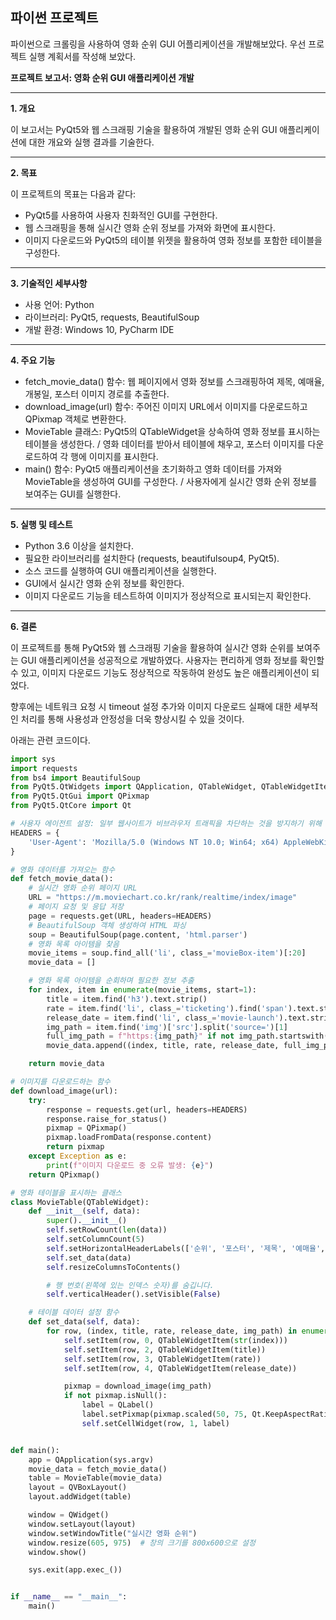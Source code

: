## 파이썬 프로젝트

파이썬으로 크롤링을 사용하여 영화 순위 GUI 어플리케이션을 개발해보았다. 우선 프로젝트 실행 계획서를 작성해 보았다.

**프로젝트 보고서: 영화 순위 GUI 애플리케이션 개발**

---

**1. 개요**

이 보고서는 PyQt5와 웹 스크래핑 기술을 활용하여 개발된 영화 순위 GUI 애플리케이션에 대한 개요와 실행 결과를 기술한다.

---

**2. 목표**

이 프로젝트의 목표는 다음과 같다:

- PyQt5를 사용하여 사용자 친화적인 GUI를 구현한다.
- 웹 스크래핑을 통해 실시간 영화 순위 정보를 가져와 화면에 표시한다.
- 이미지 다운로드와 PyQt5의 테이블 위젯을 활용하여 영화 정보를 포함한 테이블을 구성한다.

---

**3. 기술적인 세부사항**

- 사용 언어: Python
- 라이브러리: PyQt5, requests, BeautifulSoup
- 개발 환경: Windows 10, PyCharm IDE

---

**4. 주요 기능**
- fetch_movie_data() 함수: 웹 페이지에서 영화 정보를 스크래핑하여 제목, 예매율, 개봉일, 포스터 이미지 경로를 추출한다.
- download_image(url) 함수: 주어진 이미지 URL에서 이미지를 다운로드하고 QPixmap 객체로 변환한다.
- MovieTable 클래스: PyQt5의 QTableWidget을 상속하여 영화 정보를 표시하는 테이블을 생성한다. / 영화 데이터를 받아서 테이블에 채우고, 포스터 이미지를 다운로드하여 각 행에 이미지를 표시한다.
- main() 함수: PyQt5 애플리케이션을 초기화하고 영화 데이터를 가져와 MovieTable을 생성하여 GUI를 구성한다. / 사용자에게 실시간 영화 순위 정보를 보여주는 GUI를 실행한다.

---

**5. 실행 및 테스트**

- Python 3.6 이상을 설치한다.
- 필요한 라이브러리를 설치한다 (requests, beautifulsoup4, PyQt5).
- 소스 코드를 실행하여 GUI 애플리케이션을 실행한다.
- GUI에서 실시간 영화 순위 정보를 확인한다.
- 이미지 다운로드 기능을 테스트하여 이미지가 정상적으로 표시되는지 확인한다.

---

**6. 결론**

이 프로젝트를 통해 PyQt5와 웹 스크래핑 기술을 활용하여 실시간 영화 순위를 보여주는 GUI 애플리케이션을 성공적으로 개발하였다. 사용자는 편리하게 영화 정보를 확인할 수 있고, 이미지 다운로드 기능도 정상적으로 작동하여 완성도 높은 애플리케이션이 되었다.

향후에는 네트워크 요청 시 timeout 설정 추가와 이미지 다운로드 실패에 대한 세부적인 처리를 통해 사용성과 안정성을 더욱 향상시킬 수 있을 것이다.

아래는 관련 코드이다.
```Python
import sys
import requests
from bs4 import BeautifulSoup
from PyQt5.QtWidgets import QApplication, QTableWidget, QTableWidgetItem, QLabel, QVBoxLayout, QWidget
from PyQt5.QtGui import QPixmap
from PyQt5.QtCore import Qt

# 사용자 에이전트 설정: 일부 웹사이트가 비브라우저 트래픽을 차단하는 것을 방지하기 위해
HEADERS = {
    'User-Agent': 'Mozilla/5.0 (Windows NT 10.0; Win64; x64) AppleWebKit/537.36 (KHTML, like Gecko) Chrome/58.0.3029.110 Safari/537.3'
}

# 영화 데이터를 가져오는 함수
def fetch_movie_data():
    # 실시간 영화 순위 페이지 URL
    URL = "https://m.moviechart.co.kr/rank/realtime/index/image"
    # 페이지 요청 및 응답 저장
    page = requests.get(URL, headers=HEADERS)
    # BeautifulSoup 객체 생성하여 HTML 파싱
    soup = BeautifulSoup(page.content, 'html.parser')
    # 영화 목록 아이템을 찾음
    movie_items = soup.find_all('li', class_='movieBox-item')[:20]
    movie_data = []

    # 영화 목록 아이템을 순회하며 필요한 정보 추출
    for index, item in enumerate(movie_items, start=1):
        title = item.find('h3').text.strip()
        rate = item.find('li', class_='ticketing').find('span').text.strip()
        release_date = item.find('li', class_='movie-launch').text.strip().replace('개봉일 ', '')
        img_path = item.find('img')['src'].split('source=')[1]
        full_img_path = f"https:{img_path}" if not img_path.startswith('http') else img_path
        movie_data.append((index, title, rate, release_date, full_img_path))

    return movie_data

# 이미지를 다운로드하는 함수
def download_image(url):
    try:
        response = requests.get(url, headers=HEADERS)
        response.raise_for_status()
        pixmap = QPixmap()
        pixmap.loadFromData(response.content)
        return pixmap
    except Exception as e:
        print(f"이미지 다운로드 중 오류 발생: {e}")
    return QPixmap()

# 영화 테이블을 표시하는 클래스
class MovieTable(QTableWidget):
    def __init__(self, data):
        super().__init__()
        self.setRowCount(len(data))
        self.setColumnCount(5)
        self.setHorizontalHeaderLabels(['순위', '포스터', '제목', '예매율', '개봉일'])
        self.set_data(data)
        self.resizeColumnsToContents()

        # 행 번호(왼쪽에 있는 인덱스 숫자)를 숨깁니다.
        self.verticalHeader().setVisible(False)

    # 테이블 데이터 설정 함수
    def set_data(self, data):
        for row, (index, title, rate, release_date, img_path) in enumerate(data):
            self.setItem(row, 0, QTableWidgetItem(str(index)))
            self.setItem(row, 2, QTableWidgetItem(title))
            self.setItem(row, 3, QTableWidgetItem(rate))
            self.setItem(row, 4, QTableWidgetItem(release_date))

            pixmap = download_image(img_path)
            if not pixmap.isNull():
                label = QLabel()
                label.setPixmap(pixmap.scaled(50, 75, Qt.KeepAspectRatio))
                self.setCellWidget(row, 1, label)


def main():
    app = QApplication(sys.argv)
    movie_data = fetch_movie_data()
    table = MovieTable(movie_data)
    layout = QVBoxLayout()
    layout.addWidget(table)

    window = QWidget()
    window.setLayout(layout)
    window.setWindowTitle("실시간 영화 순위")
    window.resize(605, 975)  # 창의 크기를 800x600으로 설정
    window.show()

    sys.exit(app.exec_())


if __name__ == "__main__":
    main()
```
